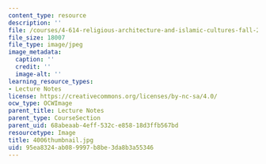 ```yaml
---
content_type: resource
description: ''
file: /courses/4-614-religious-architecture-and-islamic-cultures-fall-2002/95ea8324ab089997b8be3da8b3a55346_4006thumbnail.jpg
file_size: 18007
file_type: image/jpeg
image_metadata:
  caption: ''
  credit: ''
  image-alt: ''
learning_resource_types:
- Lecture Notes
license: https://creativecommons.org/licenses/by-nc-sa/4.0/
ocw_type: OCWImage
parent_title: Lecture Notes
parent_type: CourseSection
parent_uid: 68abeaab-4eff-532c-e858-18d3ffb567bd
resourcetype: Image
title: 4006thumbnail.jpg
uid: 95ea8324-ab08-9997-b8be-3da8b3a55346
---
```

